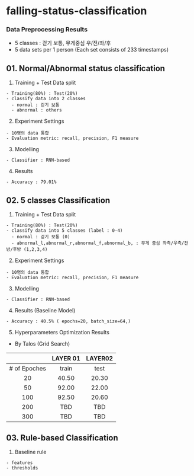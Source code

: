 # falling-status-classification
### Data Preprocessing Results
  - 5 classes : 걷기 보통, 무게중심 우/전/좌/후
  - 5 data sets per 1 person (Each set consists of 233 timestamps) 
  
  
## 01. Normal/Abnormal status classification 
  1. Training + Test Data split 
    
    - Training(80%) : Test(20%)
    - classify data into 2 classes 
      - normal : 걷기 보통
      - abnormal : others
      
  2. Experiment Settings
    
    - 10명의 data 통합
    - Evaluation metric: recall, precision, F1 measure
    
  3. Modelling
    
    - Classifier : RNN-based
    
  4. Results
  
    - Accuracy : 79.01%

## 02. 5 classes Classification
  1. Training + Test Data split 
    
    - Training(80%) : Test(20%)
    - classify data into 5 classes (label : 0-4)
      - normal : 걷기 보통 (0)
      - abnormal_l,abnormal_r,abnormal_f,abnormal_b, : 무게 중심 좌측/우측/전방/후방 (1,2,3,4)
      
  2. Experiment Settings
    
    - 10명의 data 통합
    - Evaluation metric: recall, precision, F1 measure
    
  3. Modelling
    
    - Classifier : RNN-based
    
  4. Results (Baseline Model)
  
    - Accuracy : 40.5% ( epochs=20, batch_size=64,)
   
  5. Hyperparameters Optimization Results
  - By Talos (Grid Search)
  

|               |LAYER 01         |  LAYER02  |
|:-------------:|:---------------:|:---------:|
| # of Epoches  |train   | test   |     |     | 
| 20            | 40.50  | 20.30  |TBD  |TBD  |
| 50            | 92.00  | 22.00  |84.80|20.60|
| 100           | 92.50  | 20.60  |TBD  |TBD  |
| 200           | TBD    | TBD    |TBD  |TBD  |
| 300           | TBD    | TBD    |TBD  |TBD  |


 
## 03. Rule-based Classification

  1. Baseline rule
  
    - features
    - thresholds
    
    
    
  
